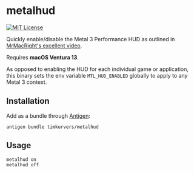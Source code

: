 # metalhud

[![MIT License](https://badgen.net/github/license/timkurvers/metalhud)](LICENSE.md)

Quickly enable/disable the Metal 3 Performance HUD as outlined in [MrMacRight's excellent video].

Requires **macOS Ventura 13**.

As opposed to enabling the HUD for each individual game or application, this binary sets the env
variable `MTL_HUD_ENABLED` globally to apply to any Metal 3 context.

## Installation

Add as a bundle through [Antigen]:

```shell
antigen bundle timkurvers/metalhud
```

## Usage

```shell
metalhud on
metalhud off
```

[Antigen]: https://github.com/zsh-users/antigen
[MrMacRight's excellent video]: https://www.youtube.com/watch?v=OtOjIrBpvrI
